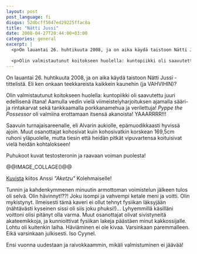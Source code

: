 ```yaml
---
layout: post
post_language: fi
disqus: 52dbcff5047ed29225ffac8a
title: "Nätti Jussi"
date: 2008-04-27T20:44:00+03:00
categories: general
excerpt: |
  <p>On lauantai 26. huhtikuuta 2008, ja on aika käydä taistoon Nätti Jussi -tittelistä. Eli ken onkaan teekkareista kaikkein kaunehin (ja VAHVIHIN)?</p>
  
  <p>Olin valmistautunut koitokseen huolella: kuntopiikki oli saavutettu juuri edellisenä iltana! Aamulla vedin vielä viimeistelyharjoituksen ajamalla sääri- ja rintakarvat sekä tankkaamalla porkkanamehua ja verilettuja! <em>Pyppe the Possessor</em> oli valmiina erottamaan itsensä akanoista! YAAARRRR!!!</p>
---
```

<p>On lauantai 26. huhtikuuta 2008, ja on aika käydä taistoon Nätti Jussi -tittelistä. Eli ken onkaan teekkareista kaikkein kaunehin (ja VAHVIHIN)?</p>

<p>Olin valmistautunut koitokseen huolella: kuntopiikki oli saavutettu juuri edellisenä iltana! Aamulla vedin vielä viimeistelyharjoituksen ajamalla sääri- ja rintakarvat sekä tankkaamalla porkkanamehua ja verilettuja! <em>Pyppe the Possessor</em> oli valmiina erottamaan itsensä akanoista! YAAARRRR!!!</p>

<p>Saavuin turnajaisareenalle, eli Alvarin aukiolle, epämuodikkaasti hyvissä ajoin. Muut osanottajat kohosivat kuin kohosivatkin korskean 169,5cm ruhoni yläpuolelle, mutta tiesin että heidän pitkät vipuvartensa koituisivat vielä heidän kohtalokseen!</p>

<p>Puhukoot kuvat testosteronin ja raavaan voiman puolesta!</p>

@@IMAGE_COLLAGE()@@

<p><a href="http://aketzu.net/d80/?gallery=nattijussi">Kuvista</a> kiitos Anssi <em>"Aketzu"</em> Kolehmaiselle!</p>

<p>Tunnin ja kahdenkymmenen minuutin armottoman voimistelun jälkeen tulos oli selvä. Olin hävinnyt!??! Joku isompi ja vahvempi ketale meni ja voitti. Olin mykistynyt. Ilmeisesti tämä kaveri ei ollut tehnyt fysiikan läksyjään (nähtävästi kyseinen sissi oli siis joku phuksi!)... Lyhyemmillä käsilläni voittoni olisi pitänyt olla varma. Muut osanottajat olivat sivistyneitä akateemikkoja, ja kunnioittivat fysiikan lakeja päästäen minut kakkossijalle. Lohtu oli kuitenkin laiha. Häviäminen ei ole kivaa. Varsinkaan paremmalleen. Eikä varsinkaan julkisesti. Iso Cyynel.</p>

<p>Ensi vuonna uudestaan ja raivokkaammin, mikäli valmistuminen ei jäävää!</p>